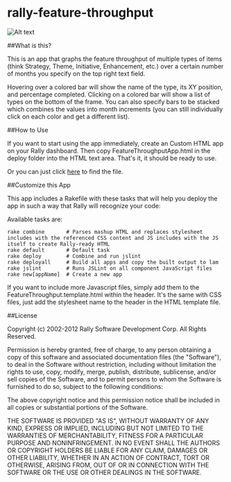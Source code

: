 rally-feature-throughput
===============

![Alt text](https://raw.github.com/osulehria/rally-feature-throughput/master/deploy/screenshot.png)

##What is this?

This is an app that graphs the feature throughput of multiple types of items (think Strategy, Theme, Initiative, Enhancement, etc.) over a certain number of months you specify on the top right text field.

Hovering over a colored bar will show the name of the type, its XY position, and percentage completed. Clicking on a colored bar will show a list of types on the bottom of the frame. You can also specify bars to be stacked which combines the values into month increments (you can still individually click on each color and get a different list).

##How to Use

If you want to start using the app immediately, create an Custom HTML app on your Rally dashboard. Then copy FeatureThroughputApp.html in the deploy folder into the HTML text area. That's it, it should be ready to use.

Or you can just click [here](https://raw.github.com/osulehria/rally-feature-throughput/master/deploy/FeatureThroughputApp.html) to find the file.

##Customize this App

This app includes a Rakefile with these tasks that will help you deploy the app in such a way that Rally will recognize your code:

Available tasks are:

    rake combine       # Parses mashup HTML and replaces stylesheet includes with the referenced CSS content and JS includes with the JS itself to create Rally-ready HTML
    rake default       # Default task
    rake deploy        # Combine and run jslint
    rake deployall     # Build all apps and copy the built output to lam
    rake jslint        # Runs JSLint on all component JavaScript files
    rake new[appName]  # Create a new app

If you want to include more Javascript files, simply add them to the FeatureThroughput.template.html within the header. It's the same with CSS files, just add the stylesheet name to the header in the HTML template file.

##License

Copyright (c) 2002-2012 Rally Software Development Corp. All Rights Reserved.

Permission is hereby granted, free of charge, to any person obtaining a copy of this software and associated documentation files (the "Software"), to deal in the Software without restriction, including without limitation the rights to use, copy, modify, merge, publish, distribute, sublicense, and/or sell copies of the Software, and to permit persons to whom the Software is furnished to do so, subject to the following conditions:

The above copyright notice and this permission notice shall be included in all copies or substantial portions of the Software.

THE SOFTWARE IS PROVIDED "AS IS", WITHOUT WARRANTY OF ANY KIND, EXPRESS OR IMPLIED, INCLUDING BUT NOT LIMITED TO THE WARRANTIES OF MERCHANTABILITY, FITNESS FOR A PARTICULAR PURPOSE AND NONINFRINGEMENT. IN NO EVENT SHALL THE AUTHORS OR COPYRIGHT HOLDERS BE LIABLE FOR ANY CLAIM, DAMAGES OR OTHER LIABILITY, WHETHER IN AN ACTION OF CONTRACT, TORT OR OTHERWISE, ARISING FROM, OUT OF OR IN CONNECTION WITH THE SOFTWARE OR THE USE OR OTHER DEALINGS IN THE SOFTWARE.